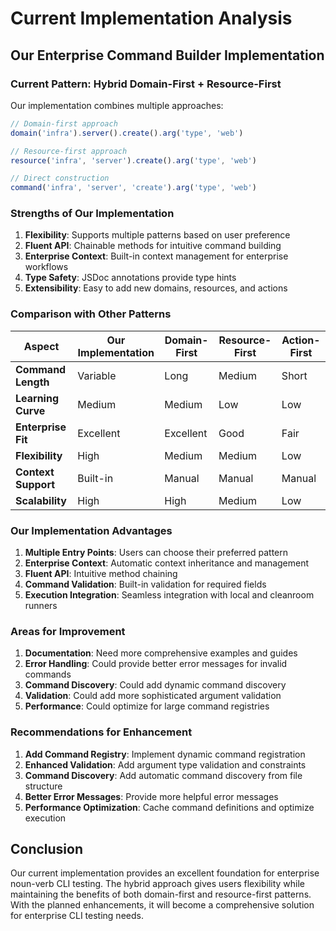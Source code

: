 # Current Implementation Analysis

## Our Enterprise Command Builder Implementation

### Current Pattern: **Hybrid Domain-First + Resource-First**

Our implementation combines multiple approaches:

```javascript
// Domain-first approach
domain('infra').server().create().arg('type', 'web')

// Resource-first approach  
resource('infra', 'server').create().arg('type', 'web')

// Direct construction
command('infra', 'server', 'create').arg('type', 'web')
```

### Strengths of Our Implementation

1. **Flexibility**: Supports multiple patterns based on user preference
2. **Fluent API**: Chainable methods for intuitive command building
3. **Enterprise Context**: Built-in context management for enterprise workflows
4. **Type Safety**: JSDoc annotations provide type hints
5. **Extensibility**: Easy to add new domains, resources, and actions

### Comparison with Other Patterns

| Aspect | Our Implementation | Domain-First | Resource-First | Action-First |
|--------|-------------------|--------------|----------------|--------------|
| **Command Length** | Variable | Long | Medium | Short |
| **Learning Curve** | Medium | Medium | Low | Low |
| **Enterprise Fit** | Excellent | Excellent | Good | Fair |
| **Flexibility** | High | Medium | Medium | Low |
| **Context Support** | Built-in | Manual | Manual | Manual |
| **Scalability** | High | High | Medium | Low |

### Our Implementation Advantages

1. **Multiple Entry Points**: Users can choose their preferred pattern
2. **Enterprise Context**: Automatic context inheritance and management
3. **Fluent API**: Intuitive method chaining
4. **Command Validation**: Built-in validation for required fields
5. **Execution Integration**: Seamless integration with local and cleanroom runners

### Areas for Improvement

1. **Documentation**: Need more comprehensive examples and guides
2. **Error Handling**: Could provide better error messages for invalid commands
3. **Command Discovery**: Could add dynamic command discovery
4. **Validation**: Could add more sophisticated argument validation
5. **Performance**: Could optimize for large command registries

### Recommendations for Enhancement

1. **Add Command Registry**: Implement dynamic command registration
2. **Enhanced Validation**: Add argument type validation and constraints
3. **Command Discovery**: Add automatic command discovery from file structure
4. **Better Error Messages**: Provide more helpful error messages
5. **Performance Optimization**: Cache command definitions and optimize execution

## Conclusion

Our current implementation provides an excellent foundation for enterprise noun-verb CLI testing. The hybrid approach gives users flexibility while maintaining the benefits of both domain-first and resource-first patterns. With the planned enhancements, it will become a comprehensive solution for enterprise CLI testing needs.

